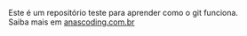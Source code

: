 Este é um repositório teste para aprender como o git funciona.<br />
Saiba mais em [anascoding.com.br](http://anascoding.com.br/)